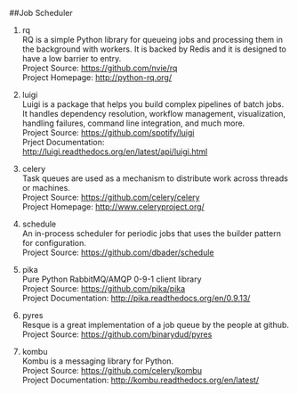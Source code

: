 ##Job Scheduler

1. rq  
RQ is a simple Python library for queueing jobs and processing them in the background with workers. It is backed by Redis and it is designed to have a low barrier to entry.  
Project Source: https://github.com/nvie/rq  
Project Homepage: http://python-rq.org/

1. luigi  
Luigi is a package that helps you build complex pipelines of batch jobs. It handles dependency resolution, workflow management, visualization, handling failures, command line integration, and much more.  
Project Source: https://github.com/spotify/luigi  
Prject Documentation: http://luigi.readthedocs.org/en/latest/api/luigi.html  

1. celery  
Task queues are used as a mechanism to distribute work across threads or machines.  
Project Source: https://github.com/celery/celery  
Project Homepage: http://www.celeryproject.org/

1. schedule   
An in-process scheduler for periodic jobs that uses the builder pattern for configuration.   
Project Source: https://github.com/dbader/schedule   

1. pika   
Pure Python RabbitMQ/AMQP 0-9-1 client library   
Project Source: https://github.com/pika/pika   
Project Documentation: http://pika.readthedocs.org/en/0.9.13/  

1. pyres  
Resque is a great implementation of a job queue by the people at github.   
Project Source: https://github.com/binarydud/pyres  

1. kombu   
Kombu is a messaging library for Python.  
Project Source: https://github.com/celery/kombu   
Project Documentation: http://kombu.readthedocs.org/en/latest/  
       